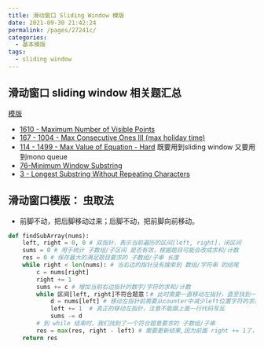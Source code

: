 ```yaml
---
title: 滑动窗口 Sliding Window 模版
date: 2021-09-30 21:42:24
permalink: /pages/27241c/
categories:
  - 基本模版
tags:
  - sliding window
---
```

## 滑动窗口 sliding window 相关题汇总
[模版](https://emmableu.github.io/blog/pages/27241c/)
- [1610 - Maximum Number of Visible Points](/pages/057549/)
- [167 - 1004 - Max Consecutive Ones III (max holiday time)](/pages/99a1b7/)
- [114 - 1499 - Max Value of Equation - Hard](/pages/3454eb/) 既要用到sliding window 又要用到mono queue
- [76-Minimum Window Substring](/pages/28a3e1/)
- [3 - Longest Substring Without Repeating Characters](/pages/d66aaa/)




## 滑动窗口模版： 虫取法
- 前脚不动，把后脚移动过来；后脚不动，把前脚向前移动。
```python
def findSubArray(nums):
    left, right = 0, 0 # 双指针，表示当前遍历的区间[left, right]，闭区间
    sums = 0 # 用于统计 子数组/子区间 是否有效，根据题目可能会改成求和/计数
    res = 0 # 保存最大的满足题目要求的 子数组/子串 长度
    while right < len(nums): # 当右边的指针没有搜索到 数组/字符串 的结尾
        c = nums[right]
        right += 1
        sums += c # 增加当前右边指针的数字/字符的求和/计数
        while 区间[left, right]不符合题意：# 此时需要一直移动左指针，直至找到一个符合题意的区间
            d = nums[left] # 移动左指针前需要从counter中减少left位置字符的求和/计数
            left += 1  # 真正的移动左指针，注意不能跟上面一行代码写反
            sums -= d
        # 到 while 结束时，我们找到了一个符合题意要求的 子数组/子串
        res = max(res, right - left) # 需要更新结果,因为前面 right += 1了，所以这里距离就是right-left
    return res
```

